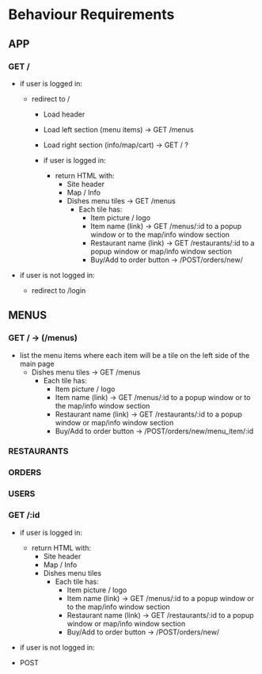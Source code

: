 # Behaviour Requirements

## APP

### GET /

- if user is logged in:
  - redirect to /
    - Load header
    - Load left section (menu items) -> GET /menus
    - Load right section (info/map/cart) -> GET / ?
 
    - if user is logged in:
        - return HTML with:
          - Site header
          - Map / Info
          - Dishes menu tiles -> GET /menus
            - Each tile has:
              - Item picture / logo
              - Item name (link) -> GET /menus/:id to a popup window or to the map/info window section
              - Restaurant name (link) -> GET /restaurants/:id to a popup window or map/info window section
              - Buy/Add to order button -> /POST/orders/new/

- if user is not logged in:
  - redirect to /login

## MENUS

### GET / -> (/menus)

  - list the menu items where each item will be a tile on the left side of the main page
    - Dishes menu tiles -> GET /menus
      - Each tile has:
        - Item picture / logo
        - Item name (link) -> GET /menus/:id to a popup window or to the map/info window section
        - Restaurant name (link) -> GET /restaurants/:id to a popup window or map/info window section
        - Buy/Add to order button -> /POST/orders/new/menu_item/:id


### RESTAURANTS


### ORDERS


### USERS





### GET /:id

  - if user is logged in:
    - return HTML with:
      - Site header
      - Map / Info
      - Dishes menu tiles
        - Each tile has:
          - Item picture / logo
          - Item name (link) -> GET /menus/:id to a popup window or to the map/info window section
          - Restaurant name (link) -> GET /restaurants/:id to a popup window or map/info window section
          - Buy/Add to order button -> /POST/orders/new/

  - if user is not logged in:


- POST